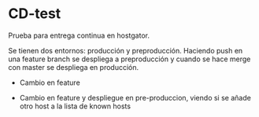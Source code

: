 # CD-test
Prueba para entrega continua en hostgator.

Se tienen dos entornos: producción y preproducción. Haciendo push en una feature branch se despliega a preproducción y cuando se hace merge con master se despliega en producción.



- Cambio en feature

- Cambio en feature y despliegue en pre-produccion, viendo si se añade otro host a la lista de known hosts